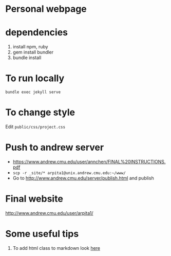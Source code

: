 Personal webpage
================= 
# dependencies
1. install npm, ruby
2. gem install bundler
3. bundle install

# To run locally
`bundle exec jekyll serve`

# To change style
Edit `public/css/project.css`

Push to andrew server
=====================
- https://www.andrew.cmu.edu/user/annchen/FINAL%20INSTRUCTIONS.pdf
- `scp -r _site/* arpita1@unix.andrew.cmu.edu:~/www/`
- Go to http://www.andrew.cmu.edu/server/publish.html and publish

Final website 
=============
http://www.andrew.cmu.edu/user/arpita1/


Some useful tips
=================
1. To add html class to markdown look [here](https://digitaldrummerj.me/styling-jekyll-markdown/)
